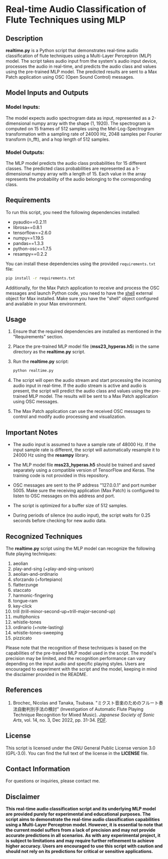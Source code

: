 # Real-time Audio Classification of Flute Techniques using MLP

## Description

**realtime.py** is a Python script that demonstrates real-time audio classification of flute techniques using a Multi-Layer Perceptron (MLP) model. The script takes audio input from the system's audio input device, processes the audio in real-time, and predicts the audio class and values using the pre-trained MLP model. The predicted results are sent to a Max Patch application using OSC (Open Sound Control) messages.

## Model Inputs and Outputs
### Model Inputs:
The model expects audio spectrogram data as input, represented as a 2-dimensional numpy array with the shape (1, 1920). The spectrogram is computed on 15 frames of 512 samples using the Mel-Log-Spectrogram transformation with a sampling rate of 24000 Hz, 2048 samples per Fourier transform (n_fft), and a hop length of 512 samples.

### Model Outputs:
The MLP model predicts the audio class probabilities for 15 different classes. The predicted class probabilities are represented as a 1-dimensional numpy array with a length of 15. Each value in the array represents the probability of the audio belonging to the corresponding class.

## Requirements

To run this script, you need the following dependencies installed:

- pyaudio==0.2.11
- librosa==0.8.1
- tensorflow==2.6.0
- numpy==1.19.5
- pandas==1.3.3
- python-osc==1.7.5
- resampy==0.2.2

You can install these dependencies using the provided `requirements.txt` file:

```bash
pip install -r requirements.txt
```
Additionally, for the Max Patch application to receive and process the OSC messages and launch Python code, you need to have the [shell](https://github.com/jeremybernstein/shell) external object for Max installed. Make sure you have the "shell" object configured and available in your Max environment.

## Usage

1. Ensure that the required dependencies are installed as mentioned in the "Requirements" section.

2. Place the pre-trained MLP model file (**mss23_hyperas.h5**) in the same directory as the **realtime.py** script.

3. Run the **realtime.py** script:

   ```bash
   python realtime.py
   ```

4. The script will open the audio stream and start processing the incoming audio input in real-time. If the audio stream is active and audio is present, the script will predict the audio class and values using the pre-trained MLP model. The results will be sent to a Max Patch application using OSC messages.

5. The Max Patch application can use the received OSC messages to control and modify audio processing and visualization.

## Important Notes

- The audio input is assumed to have a sample rate of 48000 Hz. If the input sample rate is different, the script will automatically resample it to 24000 Hz using the **resampy** library.

- The MLP model file **mss23_hyperas.h5** should be trained and saved separately using a compatible version of TensorFlow and Keras. The training code is not provided in this repository.

- OSC messages are sent to the IP address "127.0.0.1" and port number 5005. Make sure the receiving application (Max Patch) is configured to listen to OSC messages on this address and port.

- The script is optimized for a buffer size of 512 samples.

- During periods of silence (no audio input), the script waits for 0.25 seconds before checking for new audio data.

## Recognized Techniques

The **realtime.py** script using the MLP model can recognize the following flute playing techniques:

1. aeolian
2. play-and-sing (+play-and-sing-unison)
3. aeolian-and-ordinario
4. sforzando (+fortepiano)
5. flatterzunge
6. staccato
7. harmonic-fingering
8. tongue-ram
9. key-click
10. trill (trill-minor-second-up+trill-major-second-up)
11. multiphonics
12. whistle-tones
13. ordinario (+note-lasting)
14. whistle-tones-sweeping
15. pizzicato

Please note that the recognition of these techniques is based on the capabilities of the pre-trained MLP model used in the script. The model's precision may be limited, and the recognition performance can vary depending on the input audio and specific playing styles. Users are encouraged to experiment with the script and the model, keeping in mind the disclaimer provided in the README.

## References

1. Brochec, Nicolas and Tanaka, Tsubasa. "ミクスト音楽のためのフルート奏法自動判別手法の検討" (Investigation of Automatic Flute Playing Technique Recognition for Mixed Music). *Japanese Society of Sonic Arts*, vol. 14, no. 3, Dec 2022, pp. 31-34. [PDF](https://hal.science/hal-04073680/file/6.Nicolas.pdf).

## License

This script is licensed under the GNU General Public License version 3.0 (GPL-3.0). You can find the full text of the license in the **LICENSE** file.

## Contact Information

For questions or inquiries, please contact me.

## Disclaimer

**This real-time audio classification script and its underlying MLP model are provided purely for experimental and educational purposes. The script aims to demonstrate the real-time audio classification capabilities using a Multi-Layer Perceptron model. However, it is essential to note that the current model suffers from a lack of precision and may not provide accurate predictions in all scenarios. As with any experimental project, it is subject to limitations and may require further refinement to achieve higher accuracy. Users are encouraged to use this script with caution and should not rely on its predictions for critical or sensitive applications.**


